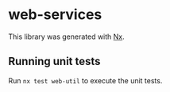 # web-services

This library was generated with [Nx](https://nx.dev).

## Running unit tests

Run `nx test web-util` to execute the unit tests.
